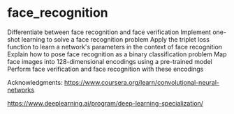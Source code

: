 # face_recognition
Differentiate between face recognition and face verification
Implement one-shot learning to solve a face recognition problem
Apply the triplet loss function to learn a network's parameters in the context of face recognition
Explain how to pose face recognition as a binary classification problem
Map face images into 128-dimensional encodings using a pre-trained model
Perform face verification and face recognition with these encodings

Acknowledgments:
https://www.coursera.org/learn/convolutional-neural-networks

https://www.deeplearning.ai/program/deep-learning-specialization/
